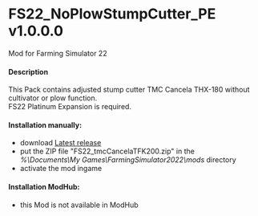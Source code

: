 # FS22_NoPlowStumpCutter_PE v1.0.0.0
Mod for Farming Simulator 22 

#### Description
This Pack contains adjusted stump cutter TMC Cancela THX-180 without cultivator or plow function.  
FS22 Platinum Expansion is required.

#### Installation manually:
* download [Latest release](https://github.com/johnwayne1930/FS22_tmcCancelaTFK200/releases/latest)
* put the ZIP file "FS22_tmcCancelaTFK200.zip" in the  
_%\Documents\My Games\FarmingSimulator2022\mods_ directory
* activate the mod ingame

#### Installation ModHub:
* this Mod is not available in ModHub
